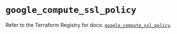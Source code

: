 # `google_compute_ssl_policy`

Refer to the Terraform Registry for docs: [`google_compute_ssl_policy`](https://registry.terraform.io/providers/hashicorp/google/6.36.0/docs/resources/compute_ssl_policy).
